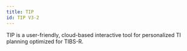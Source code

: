 ```yaml
---
title: TIP
id: TIP V3-2
---
```

TIP is a user-friendly, cloud-based interactive tool for personalized TI planning optimized for TIBS-R. 
